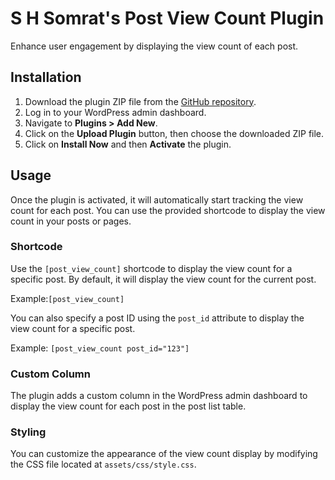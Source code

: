 # S H Somrat's Post View Count Plugin

Enhance user engagement by displaying the view count of each post.

## Installation

1. Download the plugin ZIP file from the [GitHub repository]([https://github.com/yourusername/shs-post-view-count](https://github.com/shsomrat/shsomrat-SHS_Post_View_count_WP_Plugin/edit/main)).
2. Log in to your WordPress admin dashboard.
3. Navigate to **Plugins > Add New**.
4. Click on the **Upload Plugin** button, then choose the downloaded ZIP file.
5. Click on **Install Now** and then **Activate** the plugin.

## Usage

Once the plugin is activated, it will automatically start tracking the view count for each post. You can use the provided shortcode to display the view count in your posts or pages.

### Shortcode

Use the `[post_view_count]` shortcode to display the view count for a specific post. By default, it will display the view count for the current post.

Example:```[post_view_count]```


You can also specify a post ID using the `post_id` attribute to display the view count for a specific post.

Example:
```[post_view_count post_id="123"]```


### Custom Column

The plugin adds a custom column in the WordPress admin dashboard to display the view count for each post in the post list table.

### Styling

You can customize the appearance of the view count display by modifying the CSS file located at `assets/css/style.css`.
